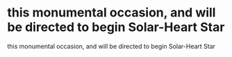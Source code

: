 # this monumental occasion, and will be directed to begin Solar-Heart Star

this monumental occasion, and will be directed to begin Solar-Heart Star